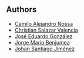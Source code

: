 ## Authors

- [Camilo Alejandro Nossa](https://github.com/alejandronoss1017)
- [Christian Salazar Valencia]()
- [José Eduardo González](https://github.com/JoseGonzalezMican)
- [Jorge Mario Benjumea](https://github.com/jorgembenjumea) 
- [Johan Santiago Jiménez]()
